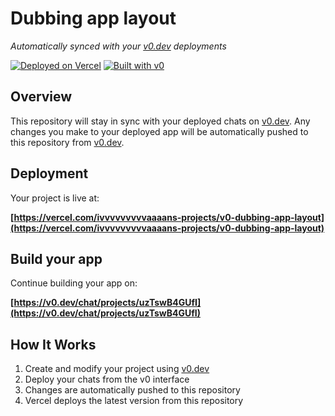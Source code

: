 # Dubbing app layout

*Automatically synced with your [v0.dev](https://v0.dev) deployments*

[![Deployed on Vercel](https://img.shields.io/badge/Deployed%20on-Vercel-black?style=for-the-badge&logo=vercel)](https://vercel.com/ivvvvvvvvvaaaans-projects/v0-dubbing-app-layout)
[![Built with v0](https://img.shields.io/badge/Built%20with-v0.dev-black?style=for-the-badge)](https://v0.dev/chat/projects/uzTswB4GUfI)

## Overview

This repository will stay in sync with your deployed chats on [v0.dev](https://v0.dev).
Any changes you make to your deployed app will be automatically pushed to this repository from [v0.dev](https://v0.dev).

## Deployment

Your project is live at:

**[https://vercel.com/ivvvvvvvvvaaaans-projects/v0-dubbing-app-layout](https://vercel.com/ivvvvvvvvvaaaans-projects/v0-dubbing-app-layout)**

## Build your app

Continue building your app on:

**[https://v0.dev/chat/projects/uzTswB4GUfI](https://v0.dev/chat/projects/uzTswB4GUfI)**

## How It Works

1. Create and modify your project using [v0.dev](https://v0.dev)
2. Deploy your chats from the v0 interface
3. Changes are automatically pushed to this repository
4. Vercel deploys the latest version from this repository
